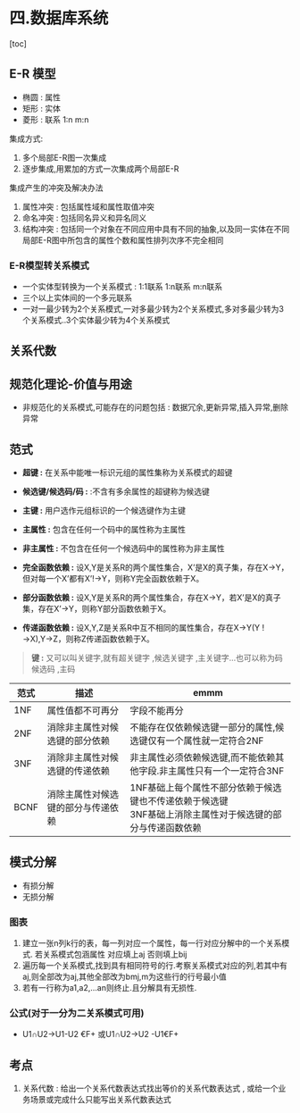 # 四.数据库系统

[toc]

## E-R 模型

* 椭圆 : 属性
* 矩形 : 实体
* 菱形 : 联系 1:n m:n

集成方式:
1. 多个局部E-R图一次集成
2. 逐步集成,用累加的方式一次集成两个局部E-R

集成产生的冲突及解决办法
1. 属性冲突 : 包括属性域和属性取值冲突
2. 命名冲突 : 包括同名异义和异名同义
3. 结构冲突 : 包括同一个对象在不同应用中具有不同的抽象,以及同一实体在不同局部E-R图中所包含的属性个数和属性排列次序不完全相同

### E-R模型转关系模式
* 一个实体型转换为一个关系模式 : 1:1联系 1:n联系 m:n联系
* 三个以上实体间的一个多元联系
* 一对一最少转为2个关系模式,一对多最少转为2个关系模式,多对多最少转为3个关系模式..3个实体最少转为4个关系模式

## 关系代数

## 规范化理论-价值与用途

* 非规范化的关系模式,可能存在的问题包括 : 数据冗余,更新异常,插入异常,删除异常


## 范式

* **超键 :** 在关系中能唯一标识元组的属性集称为关系模式的超键
* **候选键/候选码/码 :** :不含有多余属性的超键称为候选键
* **主键 :** 用户选作元组标识的一个候选键作为主键
* **主属性 :** 包含在任何一个码中的属性称为主属性
* **非主属性 :** 不包含在任何一个候选码中的属性称为非主属性

* **完全函数依赖 :** 设X,Y是关系R的两个属性集合，X’是X的真子集，存在X→Y，但对每一个X’都有X’!→Y，则称Y完全函数依赖于X。
* **部分函数依赖 :** 设X,Y是关系R的两个属性集合，存在X→Y，若X’是X的真子集，存在X’→Y，则称Y部分函数依赖于X。
* **传递函数依赖 :** 设X,Y,Z是关系R中互不相同的属性集合，存在X→Y(Y !→X),Y→Z，则称Z传递函数依赖于X。

> **键 :** 又可以叫关键字,就有超关键字 ,候选关键字 ,主关键字...也可以称为码 候选码 ,主码

| 范式 | 描述                               | emmm                                                                                                         |
| ---- | ---------------------------------- | ------------------------------------------------------------------------------------------------------------ |
| 1NF  | 属性值都不可再分                   | 字段不能再分                                                                                                 |
| 2NF  | 消除非主属性对候选键的部分依赖     | 不能存在仅依赖候选键一部分的属性,候选键仅有一个属性就一定符合2NF                                             |
| 3NF  | 消除非主属性对候选键的传递依赖     | 非主属性必须依赖候选键,而不能依赖其他字段.非主属性只有一个一定符合3NF                                        |
| BCNF | 消除主属性对候选键的部分与传递依赖 | 1NF基础上每个属性不部分依赖于候选键也不传递依赖于候选键<br>3NF基础上消除主属性对于候选键的部分与传递函数依赖 |


## 模式分解

* 有损分解
* 无损分解

### 图表

1. 建立一张n列k行的表，每一列对应一个属性，每一行对应分解中的一个关系模式. 若关系模式包涵属性 对应填上aj 否则填上bij
2. 遍历每一个关系模式,找到具有相同符号的行.考察关系模式对应的列,若其中有aj,则全部改为aj,其他全部改为bmj,m为这些行的行号最小值
3. 若有一行称为a1,a2,...an则终止.且分解具有无损性.

### 公式(对于一分为二关系模式可用)

* U1∩U2→U1-U2 €F+ 或U1∩U2→U2 -U1€F+




## 考点
1. 关系代数 : 给出一个关系代数表达式找出等价的关系代数表达式 , 或给一个业务场景或完成什么只能写出关系代数表达式